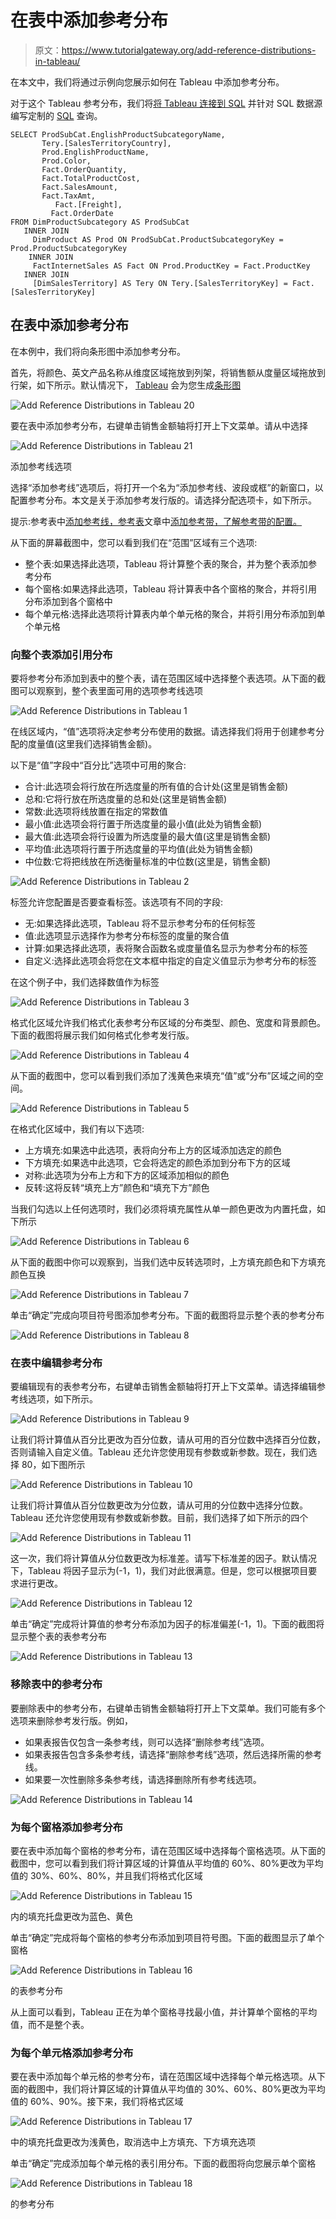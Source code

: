 # 在表中添加参考分布

> 原文：<https://www.tutorialgateway.org/add-reference-distributions-in-tableau/>

在本文中，我们将通过示例向您展示如何在 Tableau 中添加参考分布。

对于这个 Tableau 参考分布，我们将[将 Tableau 连接到 SQL](https://www.tutorialgateway.org/connecting-tableau-to-sql-server/) 并针对 SQL 数据源编写定制的 [SQL](https://www.tutorialgateway.org/tableau/) 查询。

```
SELECT ProdSubCat.EnglishProductSubcategoryName, 
	   Tery.[SalesTerritoryCountry], 
	   Prod.EnglishProductName, 
	   Prod.Color, 
	   Fact.OrderQuantity, 
	   Fact.TotalProductCost, 
	   Fact.SalesAmount, 
	   Fact.TaxAmt, 
          Fact.[Freight],
         Fact.OrderDate
FROM DimProductSubcategory AS ProdSubCat
   INNER JOIN
     DimProduct AS Prod ON ProdSubCat.ProductSubcategoryKey = Prod.ProductSubcategoryKey 
    INNER JOIN
     FactInternetSales AS Fact ON Prod.ProductKey = Fact.ProductKey 
   INNER JOIN
     [DimSalesTerritory] AS Tery ON Tery.[SalesTerritoryKey] = Fact.[SalesTerritoryKey]
```

## 在表中添加参考分布

在本例中，我们将向条形图中添加参考分布。

首先，将颜色、英文产品名称从维度区域拖放到列架，将销售额从度量区域拖放到行架，如下所示。默认情况下， [Tableau](https://www.tutorialgateway.org/tableau/) 会为您生成[条形图](https://www.tutorialgateway.org/bar-chart-in-tableau/)

![Add Reference Distributions in Tableau 20](img/9dde9f96f54776eeee4f3e1f1d14a01c.png)

要在表中添加参考分布，右键单击销售金额轴将打开上下文菜单。请从中选择

![Add Reference Distributions in Tableau 21](img/88b6c0ad463227a9410be12b100acba5.png)

添加参考线选项

选择“添加参考线”选项后，将打开一个名为“添加参考线、波段或框”的新窗口，以配置参考分布。本文是关于添加参考发行版的。请选择分配选项卡，如下所示。

提示:参考表中[添加参考线，参考表](https://www.tutorialgateway.org/add-reference-lines-in-tableau/)文章中[添加参考带，了解参考带的配置。](https://www.tutorialgateway.org/add-reference-bands-in-tableau/)

从下面的屏幕截图中，您可以看到我们在“范围”区域有三个选项:

*   整个表:如果选择此选项，Tableau 将计算整个表的聚合，并为整个表添加参考分布
*   每个窗格:如果选择此选项，Tableau 将计算表中各个窗格的聚合，并将引用分布添加到各个窗格中
*   每个单元格:选择此选项将计算表内单个单元格的聚合，并将引用分布添加到单个单元格

### 向整个表添加引用分布

要将参考分布添加到表中的整个表，请在范围区域中选择整个表选项。从下面的截图可以观察到，整个表里面可用的选项参考线选项

![Add Reference Distributions in Tableau 1](img/368248d43a84f3b4c9d263a5fc4ac539.png)

在线区域内，“值”选项将决定参考分布使用的数据。请选择我们将用于创建参考分配的度量值(这里我们选择销售金额)。

以下是“值”字段中“百分比”选项中可用的聚合:

*   合计:此选项会将行放在所选度量的所有值的合计处(这里是销售金额)
*   总和:它将行放在所选度量的总和处(这里是销售金额)
*   常数:此选项将线放置在指定的常数值
*   最小值:此选项会将行置于所选度量的最小值(此处为销售金额)
*   最大值:此选项会将行设置为所选度量的最大值(这里是销售金额)
*   平均值:此选项将行置于所选度量的平均值(此处为销售金额)
*   中位数:它将把线放在所选衡量标准的中位数(这里是，销售金额)

![Add Reference Distributions in Tableau 2](img/c8ee604e3782501ae06e12ea8572fcce.png)

标签允许您配置是否要查看标签。该选项有不同的字段:

*   无:如果选择此选项，Tableau 将不显示参考分布的任何标签
*   值:此选项显示选择作为参考分布标签的度量的聚合值
*   计算:如果选择此选项，表将聚合函数名或度量值名显示为参考分布的标签
*   自定义:选择此选项会将您在文本框中指定的自定义值显示为参考分布的标签

在这个例子中，我们选择数值作为标签

![Add Reference Distributions in Tableau 3](img/defa808efb93406f1b28d9d1e20daee0.png)

格式化区域允许我们格式化表参考分布区域的分布类型、颜色、宽度和背景颜色。下面的截图将展示我们如何格式化参考发行版。

![Add Reference Distributions in Tableau 4](img/6f5cda1dfc15f55b740b9810643afb8e.png)

从下面的截图中，您可以看到我们添加了浅黄色来填充“值”或“分布”区域之间的空间。

![Add Reference Distributions in Tableau 5](img/cdad6728c99c1360ac63b81dc4a53a2c.png)

在格式化区域中，我们有以下选项:

*   上方填充:如果选中此选项，表将向分布上方的区域添加选定的颜色
*   下方填充:如果选中此选项，它会将选定的颜色添加到分布下方的区域
*   对称:此选项为分布上方和下方的区域添加相似的颜色
*   反转:这将反转“填充上方”颜色和“填充下方”颜色

当我们勾选以上任何选项时，我们必须将填充属性从单一颜色更改为内置托盘，如下所示

![Add Reference Distributions in Tableau 6](img/c94e9fdf7ce7aa04505f7571ae2a11a6.png)

从下面的截图中你可以观察到，当我们选中反转选项时，上方填充颜色和下方填充颜色互换

![Add Reference Distributions in Tableau 7](img/657b57f8b933d7f51ad4e9ebf44b9f01.png)

单击“确定”完成向项目符号图添加参考分布。下面的截图将显示整个表的参考分布

![Add Reference Distributions in Tableau 8](img/6c5eb83810f731d9a3a28fd59227fa87.png)

### 在表中编辑参考分布

要编辑现有的表参考分布，右键单击销售金额轴将打开上下文菜单。请选择编辑参考线选项，如下所示。

![Add Reference Distributions in Tableau 9](img/66dd7a661fd791a6668aa23f00c9fa8c.png)

让我们将计算值从百分比更改为百分位数，请从可用的百分位数中选择百分位数，否则请输入自定义值。Tableau 还允许您使用现有参数或新参数。现在，我们选择 80，如下图所示

![Add Reference Distributions in Tableau 10](img/a5c3e828472366cb62366f7140055a7c.png)

让我们将计算值从百分位数更改为分位数，请从可用的分位数中选择分位数。Tableau 还允许您使用现有参数或新参数。目前，我们选择了如下所示的四个

![Add Reference Distributions in Tableau 11](img/b5a3cb886d2225890d9f50ad17436d0d.png)

这一次，我们将计算值从分位数更改为标准差。请写下标准差的因子。默认情况下，Tableau 将因子显示为(-1，1)，我们对此很满意。但是，您可以根据项目要求进行更改。

![Add Reference Distributions in Tableau 12](img/812f420a4ba3bb3088cb99b00f41ef6b.png)

单击“确定”完成将计算值的参考分布添加为因子的标准偏差(-1，1)。下面的截图将显示整个表的表参考分布

![Add Reference Distributions in Tableau 13](img/a7d972dcd3e02ff58184053d7b1f6cc8.png)

### 移除表中的参考分布

要删除表中的参考分布，右键单击销售金额轴将打开上下文菜单。我们可能有多个选项来删除参考发行版。例如，

*   如果表报告仅包含一条参考线，则可以选择“删除参考线”选项。
*   如果表报告包含多条参考线，请选择“删除参考线”选项，然后选择所需的参考线。
*   如果要一次性删除多条参考线，请选择删除所有参考线选项。

![Add Reference Distributions in Tableau 14](img/bed6936779db2915560eaff8cf53c35e.png)

### 为每个窗格添加参考分布

要在表中添加每个窗格的参考分布，请在范围区域中选择每个窗格选项。从下面的截图中，您可以看到我们将计算区域的计算值从平均值的 60%、80%更改为平均值的 30%、60%、80%，并且我们将格式化区域

![Add Reference Distributions in Tableau 15](img/0479078aac20d1b09313f0318bb84862.png)

内的填充托盘更改为蓝色、黄色

单击“确定”完成将每个窗格的参考分布添加到项目符号图。下面的截图显示了单个窗格

![Add Reference Distributions in Tableau 16](img/869c5d76050f80fce46c305b6f16f915.png)

的表参考分布

从上面可以看到，Tableau 正在为单个窗格寻找最小值，并计算单个窗格的平均值，而不是整个表。

### 为每个单元格添加参考分布

要在表中添加每个单元格的参考分布，请在范围区域中选择每个单元格选项。从下面的截图中，我们将计算区域的计算值从平均值的 30%、60%、80%更改为平均值的 60%、90%。接下来，我们将格式区域

![Add Reference Distributions in Tableau 17](img/c48b4f1d9a6be70f34c8d4ec629a6bc3.png)

中的填充托盘更改为浅黄色，取消选中上方填充、下方填充选项

单击“确定”完成添加每个单元格的表引用分布。下面的截图将向您展示单个窗格

![Add Reference Distributions in Tableau 18](img/18fb088b7b372dacea2bc9a31c6fc9f3.png)

的参考分布